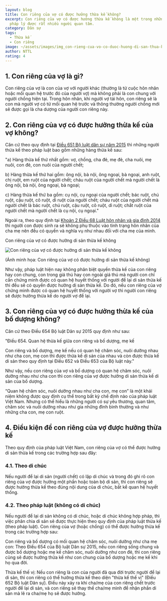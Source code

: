 ```yaml
---
layout: blog
title: Con riêng của vợ có được hưởng thừa kế không?
excerpt: Con riêng của vợ có được hưởng thừa kế không là một trong những vấn đề
  pháp lý được rất nhiều người quan tâm.
category: Dân sự
tags:
  - Thừa kế
  - Con riêng
image: ~/assets/images/img_con-rieng-cua-vo-co-duoc-huong-di-san-thua-ke-khong.jpg
author: NTTL
rating: 4
---
```

## 1. Con riêng của vợ là gì?

Con riêng của vợ là con của vợ với người khác (thường là từ cuộc hôn nhân hoặc mối quan hệ trước đó của người vợ) mà không phải là con chung với người chồng hiện tại. Trong hôn nhân, khi người vợ tái hôn, con riêng sẽ là con mà người vợ có từ mối quan hệ trước và thông thường người chồng mới sẽ được gọi là cha dượng của người con riêng này.

## 2. Con riêng của vợ có được hưởng thừa kế của vợ không?

Căn cứ theo quy định tại [Điều 651 Bộ luật dân sự năm 2015](https://vinhphuclawyers.vn/tin-tuc-phap-luat/van-ban-phap-luat/bo-luat-dan-su-so-91-2015-qh13-ngay-24-11-2015-36026.htm) thì những người thừa kế theo pháp luật bao gồm những hàng thừa kế sau:

"a) Hàng thừa kế thứ nhất gồm: vợ, chồng, cha đẻ, mẹ đẻ, cha nuôi, mẹ nuôi, con đẻ, con nuôi của người chết;

b) Hàng thừa kế thứ hai gồm: ông nội, bà nội, ông ngoại, bà ngoại, anh ruột, chị ruột, em ruột của người chết; cháu ruột của người chết mà người chết là ông nội, bà nội, ông ngoại, bà ngoại;

c) Hàng thừa kế thứ ba gồm: cụ nội, cụ ngoại của người chết; bác ruột, chú ruột, cậu ruột, cô ruột, dì ruột của người chết; cháu ruột của người chết mà người chết là bác ruột, chú ruột, cậu ruột, cô ruột, dì ruột; chắt ruột của người chết mà người chết là cụ nội, cụ ngoại."

Ngoài ra, theo quy định tại [Khoản 2 Điều 68 Luật hôn nhân và gia đình 2014](https://vinhphuclawyers.vn/tin-tuc-phap-luat/van-ban-phap-luat/luat-hon-nhan-gia-dinh-so-52-2014-qh13-36033.htm#:~:text=2.%20Con%20sinh%20ra%20kh%C3%B4ng%20ph%E1%BB%A5%20thu%E1%BB%99c%20v%C3%A0o%20t%C3%ACnh%20tr%E1%BA%A1ng%20h%C3%B4n%20nh%C3%A2n%20c%E1%BB%A7a%20cha%20m%E1%BA%B9%20%C4%91%E1%BB%81u%20c%C3%B3%20quy%E1%BB%81n%20v%C3%A0%20ngh%C4%A9a%20v%E1%BB%A5%20nh%C6%B0%20nhau%20%C4%91%E1%BB%91i%20v%E1%BB%9Bi%20cha%20m%E1%BA%B9%20c%E1%BB%A7a%20m%C3%ACnh%20%C4%91%C6%B0%E1%BB%A3c%20quy%20%C4%91%E1%BB%8Bnh%20t%E1%BA%A1i%20Lu%E1%BA%ADt%20n%C3%A0y%2C%20B%E1%BB%99%20lu%E1%BA%ADt%20d%C3%A2n%20s%E1%BB%B1%20v%C3%A0%20c%C3%A1c%20lu%E1%BA%ADt%20kh%C3%A1c%20c%C3%B3%20li%C3%AAn%20quan.) thì người con được sinh ra sẽ không phụ thuộc vào tình trạng hôn nhân của cha mẹ nên đều có quyền và nghĩa vụ như nhau đối với cha mẹ của mình.

Con riêng của vợ có được hưởng di sản thừa kế không

![Con riêng của vợ có được hưởng di sản thừa kế không](https://yplawfirm.vn/Portals/0/con-rieng-cua-vo-co-duoc-huong-di-san-thua-ke-khong.jpg "Con riêng của vợ có được hưởng di sản thừa kế không")

(Ảnh minh họa: Con riêng của vợ có được hưởng di sản thừa kế không)

Như vậy, pháp luật hiện nay không phân biệt quyền thừa kế của con riêng hay con chung, con trong giá thú hay con ngoài giá thú mà người con chỉ cần chứng minh được có quan hệ huyết thống với người để lại di sản thừa kế thì đều sẽ có quyền được hưởng di sản thừa kế. Do đó, nếu con riêng của vợ chứng minh được có quan hệ huyết thống với người vợ thì người con riêng sẽ được hưởng thừa kế do người vợ để lại.

## 3. Con riêng của vợ có được hưởng thừa kế của bố dượng không?

Căn cứ theo Điều 654 Bộ luật Dân sự 2015 quy định như sau:

"Điều 654. Quan hệ thừa kế giữa con riêng và bố dượng, mẹ kế

Con riêng và bố dượng, mẹ kế nếu có quan hệ chăm sóc, nuôi dưỡng nhau như cha con, mẹ con thì được thừa kế di sản của nhau và còn được thừa kế di sản theo quy định tại Điều 652 và Điều 653 của Bộ luật này."

Như vậy, nếu con riêng của vợ và bố dượng có quan hệ chăm sóc, nuôi dưỡng nhau như cha con thì con riêng của vợ được hưởng di sản thừa kế di sản của bố dượng. 

“Quan hệ chăm sóc, nuôi dưỡng nhau như cha con, mẹ con” là một khái niệm không được quy định cụ thể trong bất kỳ chế định nào của pháp luật Việt Nam. Nhưng có thể hiểu là những người có sự yêu thương, quan tâm, chăm sóc và nuôi dưỡng nhau như gia những đình bình thường và như những cha con, mẹ con ruột.

## 4. Điều kiện để con riêng của vợ được hưởng thừa kế

Theo quy định của pháp luật Việt Nam, con riêng của vợ có thể được hưởng di sản thừa kế trong các trường hợp sau đây:

### 4.1. Theo di chúc

Nếu người để lại di sản (người chết) có lập di chúc và trong đó ghi rõ con riêng của vợ được hưởng một phần hoặc toàn bộ di sản, thì con riêng sẽ được hưởng thừa kế theo đúng nội dung của di chúc, bất kể quan hệ huyết thống.

### 4.2. Theo pháp luật (không có di chúc)

Nếu người để lại di sản không có di chúc, hoặc di chúc không hợp pháp, thì việc phân chia di sản sẽ được thực hiện theo quy định của pháp luật thừa kế (theo pháp luật). Con riêng của vợ (hoặc chồng) có thể được hưởng thừa kế trong các trường hợp sau:

Con riêng và bố dượng có mối quan hệ chăm sóc, nuôi dưỡng như cha mẹ con: Theo Điều 654 của Bộ luật Dân sự 2015, nếu con riêng sống chung và được bố dượng hoặc mẹ kế chăm sóc, nuôi dưỡng như con đẻ, thì con riêng cũng sẽ được hưởng thừa kế như con chung của bố dượng hoặc mẹ kế khi họ qua đời.

Thừa kế thế vị: Nếu con riêng là con của người đã qua đời trước người để lại di sản, thì con riêng có thể hưởng thừa kế theo diện "thừa kế thế vị" (Điều 652 Bộ luật Dân sự). Điều này xảy ra khi cha/mẹ của con riêng chết trước người để lại di sản, và con riêng sẽ thay thế cha/mẹ mình để nhận phần di sản mà lẽ ra cha/mẹ họ sẽ được hưởng.
